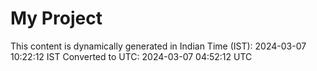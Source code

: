 # My Project

This content is dynamically generated in Indian Time (IST): 2024-03-07 10:22:12 IST
Converted to UTC: 2024-03-07 04:52:12 UTC
